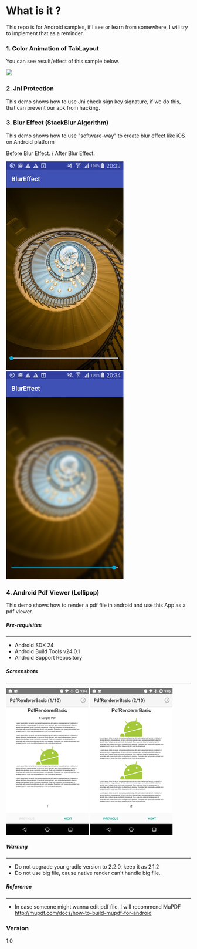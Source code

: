 # What is it ? 
This repo is for Android samples, if I see or learn from somewhere, I will try to implement that as a reminder. 

### 1. Color Animation of TabLayout
You can see result/effect of this sample below. 

![](https://kylewbanks.com/images/post/android-animate-toolbar-color-1.gif?raw=true)


### 2. Jni Protection 
This demo shows how to use Jni check sign key signature, if we do this, that can prevent our apk from hacking. 


### 3. Blur Effect (StackBlur Algorithm)
This demo shows how to use "software-way" to create blur effect like iOS on Android platform 

Before Blur Effect. / After Blur Effect.

<img src="https://github.com/wangchauyan/Android_365/blob/master/Android_365_BlurEffect/img/Before_Blur.png" width="320" height="568">
<img src="https://github.com/wangchauyan/Android_365/blob/master/Android_365_BlurEffect/img/After_Blur.png" width="320" height="568">


### 4. Android Pdf Viewer (Lollipop) 
This demo shows how to render a pdf file in android and use this App as a pdf viewer. 

##### Pre-requisites
--------------

- Android SDK 24
- Android Build Tools v24.0.1
- Android Support Repository

##### Screenshots
-------------

<img src="Android_365_PDFReader/img/screenshot_1.png" height="400" alt="Screenshot 1"/>
<img src="Android_365_PDFReader/img/screenshot_2.png" height="400" alt="Screenshot 2"/>  


##### Warning 
--------------

- Do not upgrade your gradle version to 2.2.0, keep it as 2.1.2 
- Do not use big file, cause native render can't handle big file.


##### Reference 
--------------

- In case someone might wanna edit pdf file, I will recommend MuPDF
http://mupdf.com/docs/how-to-build-mupdf-for-android




### Version
1.0 

